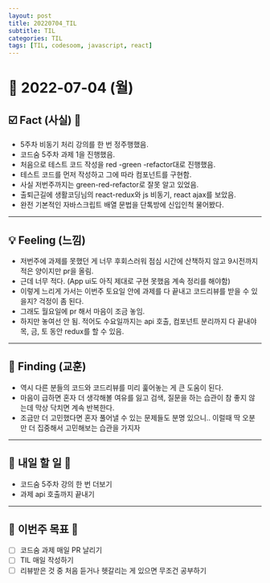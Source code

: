 ```yaml
---
layout: post
title: 20220704_TIL
subtitle: TIL
categories: TIL
tags: [TIL, codesoom, javascript, react]
---
```




# 📆 2022-07-04 (월)


## ☑️ Fact (사실) 📑

- 5주차 비동기 처리 강의를 한 번 정주행했음.
- 코드숨 5주차 과제 1을 진행했음.
- 처음으로 테스트 코드 작성을 red -green -refactor대로 진행했음.
- 테스트 코드를 먼저 작성하고 그에 따라 컴포넌트를 구현함.
- 사실 저번주까지는 green-red-refactor로 잘못 알고 있었음.
- 출퇴근길에 생활코딩님의 react-redux와 js 비동기, react ajax를 보았음.
- 완전 기본적인 자바스크립트 배열 문법을 단톡방에 신입인척 물어봤다.


***


## 💡 Feeling (느낌)

- 저번주에 과제를 못했던 게 너무 후회스러워 점심 시간에 산책하지 않고 9시전까지 적은 양이지만 pr을 올림.
- 근데 너무 적다. (App ui도 아직 제대로 구현 못했음 계속 정리를 해야함)
- 이렇게 느리게 가서는 이번주 토요일 안에 과제를 다 끝내고 코드리뷰를 받을 수 있을지? 걱정이 좀 된다.
- 그래도 월요일에 pr 해서 마음이 조금 놓임.
- 하지만 놓여선 안 됨. 적어도 수요일까지는 api 호출, 컴포넌트 분리까지 다 끝내야 목, 금, 토 동안 redux를 할 수 있음. 


***



## 🎯 Finding (교훈)

- 역시 다른 분들의 코드와 코드리뷰를 미리 훑어놓는 게 큰 도움이 된다.
- 마음이 급하면 혼자 더 생각해볼 여유를 잃고 검색, 질문을 하는 습관이 참 좋지 않는데 막상 닥치면 계속 반복한다. 
- 조금만 더 고민했다면 혼자 풀어낼 수 있는 문제들도 분명 있으니.. 이럴때 딱 오분만 더 집중해서 고민해보는 습관을 가지자

***




## 🎯 내일 할 일 🎯

- 코드숨 5주차 강의 한 번 더보기
- 과제 api 호출까지 끝내기

***



## 🏁 이번주 목표 🏁
- [ ] 코드숨 과제 매일 PR 날리기
- [ ] TIL 매일 작성하기
- [ ] 리뷰받은 것 중 처음 듣거나 헷갈리는 게 있으면 무조건 공부하기
